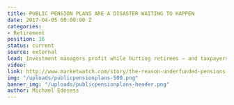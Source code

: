 ```yaml
---
title: PUBLIC PENSION PLANS ARE A DISASTER WAITING TO HAPPEN
date: 2017-04-05 00:00:00 Z
categories:
- Retirement
position: 16
status: current
source: external
lead: Investment managers profit while hurting retirees — and taxpayers.
video: 
link: http://www.marketwatch.com/story/the-reason-underfunded-pensions-are-a-disaster-waiting-to-happen-2017-04-03
img: "/uploads/publicpensionplans-500.png"
banner_img: "/uploads/publicpensionplans-header.png"
author: Michael Edesess
---
```


